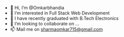 - 👋 Hi, I’m @Omkarbhandia
- 👀 I’m interested in Full Stack Web Development
- 🌱 I have recently graduated with B.Tech Electronics
- 💞️ I’m looking to collaborate on ...
- 📫 Mail me on sharmaomkar715@gmail.com

<!---
Omkarbhandia/Omkarbhandia is a ✨ special ✨ repository because its `README.md` (this file) appears on your GitHub profile.
You can click the Preview link to take a look at your changes.
--->
